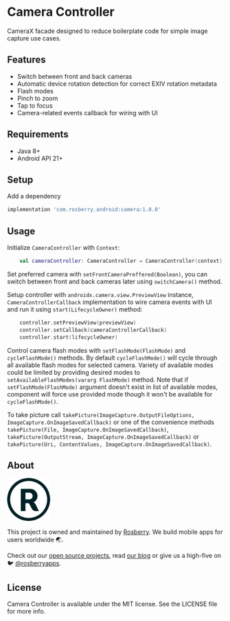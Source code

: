 # Camera Controller

CameraX facade designed to reduce boilerplate code for simple image capture use cases.

## Features

- Switch between front and back cameras
- Automatic device rotation detection for correct EXIV rotation metadata
- Flash modes
- Pinch to zoom
- Tap to focus
- Camera-related events callback for wiring with UI

## Requirements

- Java 8+
- Android API 21+

## Setup

Add a dependency

```groovy
implementation 'com.rosberry.android:camera:1.0.0'
```

## Usage

Initialize `CameraController` with `Context`:

```kotlin
    val cameraController: CameraController = CameraController(context)
```

Set preferred camera with `setFrontCameraPreffered(Boolean)`, you can switch between front and back cameras 
later using `switchCamera()` method.

Setup controller with `androidx.camera.view.PreviewView` instance, `CameraControllerCallback` implementation 
to wire camera events with UI and run it using `start(LifecycleOwner)` method:

```kotlin
    controller.setPreviewView(previewView)
    controller.setCallback(cameraControllerCallback)
    controller.start(lifecycleOwner)
```

Control camera flash modes with `setFlashMode(FlashMode)` and `cycleFlashMode()` methods.
By default `cycleFlashMode()` will cycle through all available flash modes for selected camera. Variety of available 
modes could be limited by providing desired modes to `setAvailableFlashModes(vararg FlashMode)` method. Note that
if `setFlashMode(FlashMode)` argument doesn't exist in list of available modes, component will force use provided mode
though it won't be available for `cycleFlashMode()`.

To take picture call `takePicture(ImageCapture.OutputFileOptions, ImageCapture.OnImageSavedCallback)` or one of the
convenience methods `takePicture(File, ImageCapture.OnImageSavedCallback)`, 
`takePicture(OutputStream, ImageCapture.OnImageSavedCallback)` or 
`takePicture(Uri, ContentValues, ImageCapture.OnImageSavedCallback)`. 

## About

<img src="https://github.com/rosberry/Foundation/blob/master/Assets/full_logo.png?raw=true" height="100" />

This project is owned and maintained by [Rosberry](http://rosberry.com). We build mobile apps for users worldwide 🌏.

Check out our [open source projects](https://github.com/rosberry), read [our blog](https://medium.com/@Rosberry) or give
us a high-five on 🐦 [@rosberryapps](http://twitter.com/RosberryApps).

## License

Camera Controller is available under the MIT license. See the LICENSE file for more info.
